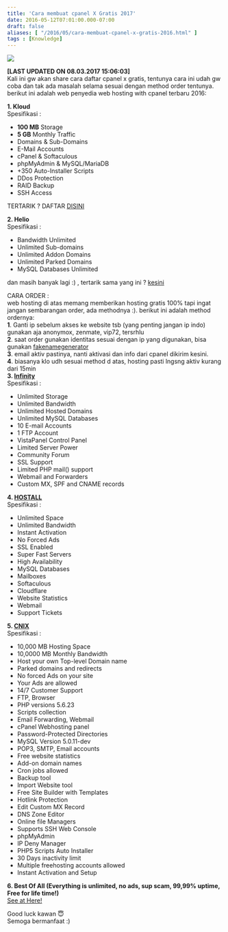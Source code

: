 ```yaml
---
title: 'Cara membuat cpanel X Gratis 2017'
date: 2016-05-12T07:01:00.000-07:00
draft: false
aliases: [ "/2016/05/cara-membuat-cpanel-x-gratis-2016.html" ]
tags : [Knowledge]
---
```


[![](https://3.bp.blogspot.com/-v-oZUskfBdM/WDvMe9qj4EI/AAAAAAAABbI/8ATzu2Tdz2c3KZFDmhef-kVckWSf7aQjgCLcB/s320/cp.png)](https://3.bp.blogspot.com/-v-oZUskfBdM/WDvMe9qj4EI/AAAAAAAABbI/8ATzu2Tdz2c3KZFDmhef-kVckWSf7aQjgCLcB/s1600/cp.png)

  
**\[LAST UPDATED ON 08.03.2017 15:06:03\]**  
Kali ini gw akan share cara daftar cpanel x gratis, tentunya cara ini udah gw coba dan tak ada masalah selama sesuai dengan method order tentunya. berikut ini adalah web penyedia web hosting with cpanel terbaru 2016:  
  
**1\. Kloud**  
Spesifikasi :  
  

*   **100 MB** Storage
*   **5 GB** Monthly Traffic
*   Domains & Sub-Domains
*   E-Mail Accounts
*   cPanel & Softaculous
*   phpMyAdmin & MySQL/MariaDB
*   +350 Auto-Installer Scripts
*   DDos Protection
*   RAID Backup
*   SSH Access

  
TERTARIK ? DAFTAR [DISINI](http://kloud51.com/aff.php?aff=282)  
  
**2\. Helio**  
Spesifikasi :  
  

*   Bandwidth Unlimited
*   Unlimited Sub-domains
*   Unlimited Addon Domains
*   Unlimited Parked Domains
*   MySQL Databases Unlimited

  
dan masih banyak lagi :) , tertarik sama yang ini ? [kesini](http://www.heliohost.org/home/signup)  
  
CARA ORDER  :  
web hosting di atas memang memberikan hosting gratis 100% tapi ingat jangan sembarangan order, ada methodnya :). berikut ini adalah method ordernya:  
**1**. Ganti ip sebelum akses ke website tsb (yang penting jangan ip indo) gunakan aja anonymox, zenmate, vip72, tersrhlu  
**2**. saat order gunakan identitas sesuai dengan ip yang digunakan, bisa gunakan [fakenamegenerator](http://www.fakenamegenerator.com/)  
**3**. email aktiv pastinya, nanti aktivasi dan info dari cpanel dikirim kesini.  
**4**. biasanya klo udh sesuai method d atas, hosting pasti lngsng aktiv kurang dari 15min  
**3\. [Infinity](http://ouo.io/PLC8ub)**  
Spesifikasi :  
  

*   Unlimited Storage
*   Unlimited Bandwidth
*   Unlimited Hosted Domains
*   Unlimited MySQL Databases
*   10 E-mail Accounts
*   1 FTP Account
*   VistaPanel Control Panel
*   Limited Server Power
*   Community Forum
*   SSL Support
*   Limited PHP mail() support
*   Webmail and Forwarders
*   Custom MX, SPF and CNAME records

  
  
**4\. [HOSTALL](http://ouo.io/12lazz)**  
Spesifikasi :  
  

*   Unlimited Space
*   Unlimited Bandwidth
*   Instant Activation
*   No Forced Ads
*   SSL Enabled
*   Super Fast Servers
*   High Availability
*   MySQL Databases
*   Mailboxes
*   Softaculous
*   Cloudflare
*   Website Statistics
*   Webmail
*   Support Tickets

  
  
**5\. [CNIX](http://ouo.io/f83Dc)**  
Spesifikasi :  
  

*   10,000 MB Hosting Space
*   10,0000 MB Monthly Bandwidth
*   Host your own Top-level Domain name
*   Parked domains and redirects
*   No forced Ads on your site
*   Your Ads are allowed
*   14/7 Customer Support
*   FTP, Browser
*   PHP versions 5.6.23
*   Scripts collection
*   Email Forwarding, Webmail
*   cPanel Webhosting panel
*   Password-Protected Directories
*   MySQL Version 5.0.11-dev
*   POP3, SMTP, Email accounts
*   Free website statistics
*   Add-on domain names
*   Cron jobs allowed
*   Backup tool
*   Import Website tool
*   Free Site Builder with Templates
*   Hotlink Protection
*   Edit Custom MX Record
*   DNS Zone Editor
*   Online file Managers
*   Supports SSH Web Console
*   phpMyAdmin
*   IP Deny Manager
*   PHP5 Scripts Auto Installer
*   30 Days inactivity limit
*   Multiple freehosting accounts allowed
*   Instant Activation and Setup

  
**6\. Best Of All (Everything is unlimited, no ads, sup scam, 99,99% uptime, Free for life time!)**  
[See at Here!](http://blog.yuzaside.com/2016/10/free-cpanel-for-life-time.html)  
  
Good luck kawan 😇  
Semoga bermanfaat :)